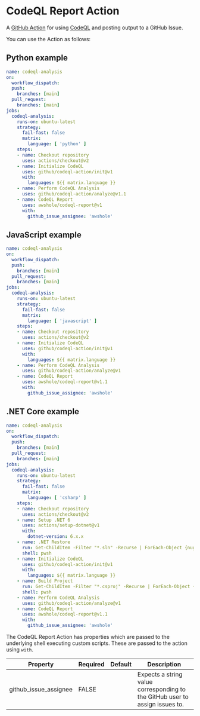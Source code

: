 # CodeQL Report Action

A [GitHub Action](https://github.com/features/actions) for using [CodeQL](https://codeql.github.com/docs/) and posting output to a GitHub Issue.

You can use the Action as follows:

## Python example

```yaml
name: codeql-analysis
on:
  workflow_dispatch:
  push: 
    branches: [main]
  pull_request:
    branches: [main]
jobs:
  codeql-analysis:
    runs-on: ubuntu-latest
    strategy:
      fail-fast: false
      matrix:
        language: [ 'python' ]
    steps:
    - name: Checkout repository
      uses: actions/checkout@v2
    - name: Initialize CodeQL
      uses: github/codeql-action/init@v1
      with:
        languages: ${{ matrix.language }}
    - name: Perform CodeQL Analysis
      uses: github/codeql-action/analyze@v1.1
    - name: CodeQL Report
      uses: awshole/codeql-report@v1
      with:
        github_issue_assignee: 'awshole'
```

## JavaScript example

```yaml
name: codeql-analysis
on:
  workflow_dispatch:
  push: 
    branches: [main]
  pull_request:
    branches: [main]
jobs:
  codeql-analysis:
    runs-on: ubuntu-latest
    strategy:
      fail-fast: false
      matrix:
        language: [ 'javascript' ]
    steps:
    - name: Checkout repository
      uses: actions/checkout@v2
    - name: Initialize CodeQL
      uses: github/codeql-action/init@v1
      with:
        languages: ${{ matrix.language }}
    - name: Perform CodeQL Analysis
      uses: github/codeql-action/analyze@v1
    - name: CodeQL Report
      uses: awshole/codeql-report@v1.1
      with:
        github_issue_assignee: 'awshole'
```

## .NET Core example

```yaml
name: codeql-analysis
on:
  workflow_dispatch:
  push: 
    branches: [main]
  pull_request:
    branches: [main]
jobs:
  codeql-analysis:
    runs-on: ubuntu-latest
    strategy:
      fail-fast: false
      matrix:
        language: [ 'csharp' ]
    steps:
    - name: Checkout repository
      uses: actions/checkout@v2
    - name: Setup .NET 6
      uses: actions/setup-dotnet@v1
      with:
        dotnet-version: 6.x.x
    - name: .NET Restore
      run: Get-ChildItem -Filter "*.sln" -Recurse | ForEach-Object {nuget restore $_.FullName}
      shell: pwsh
    - name: Initialize CodeQL
      uses: github/codeql-action/init@v1
      with:
        languages: ${{ matrix.language }}
    - name: Build Project
      run: Get-ChildItem -Filter "*.csproj" -Recurse | ForEach-Object {dotnet build $_.FullName /p:UseSharedCompilation=false /p:Configuration=Release}
      shell: pwsh
    - name: Perform CodeQL Analysis
      uses: github/codeql-action/analyze@v1
    - name: CodeQL Report
      uses: awshole/codeql-report@v1.1
      with:
        github_issue_assignee: 'awshole'
```

The CodeQL Report Action has properties which are passed to the underlying shell executing custom scripts. These are
passed to the action using `with`.

| Property                        | Required | Default | Description                                                                                |
|---------------------------------|----------|---------|--------------------------------------------------------------------------------------------|
| github_issue_assignee           | FALSE    |         | Expects a string value corresponding to the GitHub user to assign issues to.             |

